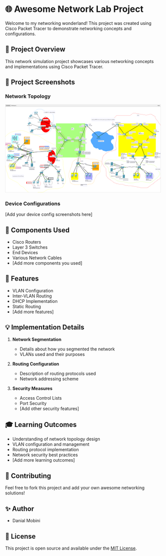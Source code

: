 # 🌐 Awesome Network Lab Project

Welcome to my networking wonderland! This project was created using Cisco Packet Tracer to demonstrate networking concepts and configurations.

## 🚀 Project Overview

This network simulation project showcases various networking concepts and implementations using Cisco Packet Tracer.

## 📸 Project Screenshots

### Network Topology

![Network Topology](screenshots/network_topology.png)

### Device Configurations

[Add your device config screenshots here]

## 🔧 Components Used

- Cisco Routers
- Layer 3 Switches
- End Devices
- Various Network Cables
- [Add more components you used]

## 🎯 Features

- VLAN Configuration
- Inter-VLAN Routing
- DHCP Implementation
- Static Routing
- [Add more features]

## 💡 Implementation Details

1. **Network Segmentation**
   - Details about how you segmented the network
   - VLANs used and their purposes

2. **Routing Configuration**
   - Description of routing protocols used
   - Network addressing scheme

3. **Security Measures**
   - Access Control Lists
   - Port Security
   - [Add other security features]

## 🎓 Learning Outcomes

- Understanding of network topology design
- VLAN configuration and management
- Routing protocol implementation
- Network security best practices
- [Add more learning outcomes]

## 🤝 Contributing

Feel free to fork this project and add your own awesome networking solutions!

## ✨ Author

- Danial Mobini

## 📝 License

This project is open source and available under the [MIT License](LICENSE).
